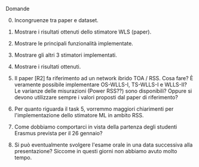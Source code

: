 Domande

0.  Incongruenze tra paper e dataset.

1.  Mostrare i risultati ottenuti dello stimatore WLS (paper).
2.  Mostrare le principali funzionalità implementate.

3.  Mostrare gli altri 3 stimatori implementati.
4.  Mostrare i risultati ottenuti.
5.  Il paper [R2] fa riferimento ad un network ibrido TOA / RSS. Cosa fare?
    È veramente possibile implementare OS-WLLS-I, TS-WLLS-I e WLLS-II?
    Le varianze delle misurazioni (Power RSS??) sono disponibili?
    Oppure si devono utilizzare sempre i valori proposti dal paper di riferimento?

6.  Per quanto riguarda il task 5, vorremmo maggiori chiarimenti per
    l'implementazione dello stimatore ML in ambito RSS.

7.  Come dobbiamo comportarci in vista della partenza degli studenti Erasmus
    prevista per il 26 gennaio?

8.  Si può eventualmente svolgere l'esame orale in una data successiva alla
    presentazione? Siccome in questi giorni non abbiamo avuto molto tempo.